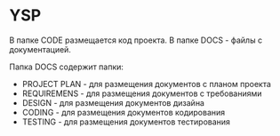 # YSP

В папке CODE размещается код проекта.
В папке DOCS - файлы с документацией.

Папка DOCS содержит папки:

- PROJECT PLAN - для размещения документов с планом проекта
- REQUIREMENS - для размещения документов с требованиями
- DESIGN - для размещения документов дизайна
- CODING - для размещения документов кодирования
- TESTING - для размещения документов тестирования 
